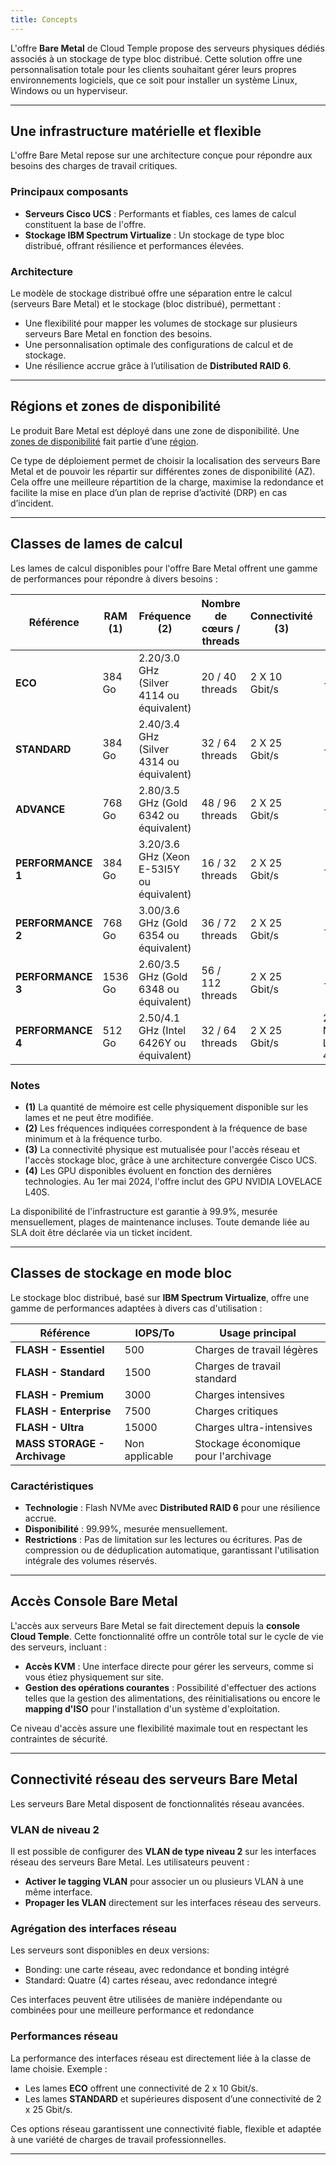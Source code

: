 ```yaml
---
title: Concepts
---
```



L'offre **Bare Metal** de Cloud Temple propose des serveurs physiques dédiés associés à un stockage de type bloc distribué.
Cette solution offre une personnalisation totale pour les clients souhaitant gérer leurs propres environnements logiciels, que ce soit pour installer un système Linux, Windows ou un hyperviseur.

---

## Une infrastructure matérielle et flexible

L'offre Bare Metal repose sur une architecture conçue pour répondre aux besoins des charges de travail critiques.

### Principaux composants

- **Serveurs Cisco UCS** : Performants et fiables, ces lames de calcul constituent la base de l'offre.
- **Stockage IBM Spectrum Virtualize** : Un stockage de type bloc distribué, offrant résilience et performances élevées.

### Architecture

Le modèle de stockage distribué offre une séparation entre le calcul (serveurs Bare Metal) et le stockage (bloc distribué), permettant :

- Une flexibilité pour mapper les volumes de stockage sur plusieurs serveurs Bare Metal en fonction des besoins.
- Une personnalisation optimale des configurations de calcul et de stockage.
- Une résilience accrue grâce à l’utilisation de **Distributed RAID 6**.

---

## Régions et zones de disponibilité

Le produit Bare Metal est déployé dans une zone de disponibilité.
Une [zones de disponibilité](../additional_content/concepts_az.md) fait partie d’une [région](../additional_content/concepts_regional.md).

Ce type de déploiement permet de choisir la localisation des serveurs Bare Metal et de pouvoir les répartir sur différentes zones de disponibilité (AZ).
Cela offre une meilleure répartition de la charge, maximise la redondance et facilite la mise en place d’un plan de reprise d’activité (DRP) en cas d’incident.

---

## Classes de lames de calcul

Les lames de calcul disponibles pour l'offre Bare Metal offrent une gamme de performances pour répondre à divers besoins :

| Référence             | RAM  **(1)** | Fréquence **(2)**                         | Nombre de cœurs / threads | Connectivité **(3)** | GPU **(4)**          |
|-----------------------|--------------|-------------------------------------------|---------------------------|----------------------|----------------------|
| **ECO**              | 384 Go       | 2.20/3.0 GHz (Silver 4114 ou équivalent)  | 20 / 40 threads           | 2 X 10 Gbit/s        | -                    |
| **STANDARD**         | 384 Go       | 2.40/3.4 GHz (Silver 4314 ou équivalent)  | 32 / 64 threads           | 2 X 25 Gbit/s        | -                    |
| **ADVANCE**          | 768 Go       | 2.80/3.5 GHz (Gold 6342 ou équivalent)    | 48 / 96 threads           | 2 X 25 Gbit/s        | -                    |
| **PERFORMANCE 1**    | 384 Go       | 3.20/3.6 GHz (Xeon E-53I5Y ou équivalent) | 16 / 32 threads           | 2 X 25 Gbit/s        | -                    |
| **PERFORMANCE 2**    | 768 Go       | 3.00/3.6 GHz (Gold 6354 ou équivalent)    | 36 / 72 threads           | 2 X 25 Gbit/s        | -                    |
| **PERFORMANCE 3**    | 1536 Go      | 2.60/3.5 GHz (Gold 6348 ou équivalent)    | 56 / 112 threads          | 2 X 25 Gbit/s        | -                    |
| **PERFORMANCE 4**    | 512 Go       | 2.50/4.1 GHz (Intel 6426Y ou équivalent)  | 32 / 64 threads           | 2 X 25 Gbit/s        | 2 x NVIDIA L40S 48Go |

### Notes

- **(1)** La quantité de mémoire est celle physiquement disponible sur les lames et ne peut être modifiée.
- **(2)** Les fréquences indiquées correspondent à la fréquence de base minimum et à la fréquence turbo.
- **(3)** La connectivité physique est mutualisée pour l'accès réseau et l'accès stockage bloc, grâce à une architecture convergée Cisco UCS.
- **(4)** Les GPU disponibles évoluent en fonction des dernières technologies. Au 1er mai 2024, l'offre inclut des GPU NVIDIA LOVELACE L40S.

La disponibilité de l'infrastructure est garantie à 99.9%, mesurée mensuellement, plages de maintenance incluses. Toute demande liée au SLA doit être déclarée via un ticket incident.

---

## Classes de stockage en mode bloc

Le stockage bloc distribué, basé sur **IBM Spectrum Virtualize**, offre une gamme de performances adaptées à divers cas d'utilisation :

| Référence                         | IOPS/To                 | Usage principal                        |
|-----------------------------------|-------------------------|----------------------------------------|
| **FLASH - Essentiel**             | 500                     | Charges de travail légères             |
| **FLASH - Standard**              | 1500                    | Charges de travail standard            |
| **FLASH - Premium**               | 3000                    | Charges intensives                     |
| **FLASH - Enterprise**            | 7500                    | Charges critiques                      |
| **FLASH - Ultra**                 | 15000                   | Charges ultra-intensives               |
| **MASS STORAGE - Archivage**      | Non applicable          | Stockage économique pour l'archivage   |

### Caractéristiques

- **Technologie** : Flash NVMe avec **Distributed RAID 6** pour une résilience accrue.
- **Disponibilité** : 99.99%, mesurée mensuellement.
- **Restrictions** : Pas de limitation sur les lectures ou écritures. Pas de compression ou de déduplication automatique, garantissant l'utilisation intégrale des volumes réservés.

---

## Accès Console Bare Metal

L'accès aux serveurs Bare Metal se fait directement depuis la **console Cloud Temple**. Cette fonctionnalité offre un contrôle total sur le cycle de vie des serveurs, incluant :

- **Accès KVM** : Une interface directe pour gérer les serveurs, comme si vous étiez physiquement sur site.
- **Gestion des opérations courantes** : Possibilité d'effectuer des actions telles que la gestion des alimentations, des réinitialisations ou encore le **mapping d'ISO** pour l'installation d'un système d'exploitation.

Ce niveau d'accès assure une flexibilité maximale tout en respectant les contraintes de sécurité.

---

## Connectivité réseau des serveurs Bare Metal

Les serveurs Bare Metal disposent de fonctionnalités réseau avancées.

### VLAN de niveau 2

Il est possible de configurer des **VLAN de type niveau 2** sur les interfaces réseau des serveurs Bare Metal.
Les utilisateurs peuvent :

- **Activer le tagging VLAN** pour associer un ou plusieurs VLAN à une même interface.
- **Propager les VLAN** directement sur les interfaces réseau des serveurs.

### Agrégation des interfaces réseau

Les serveurs sont disponibles en deux versions:

- Bonding: une carte réseau, avec redondance et bonding intégré
- Standard: Quatre (4) cartes réseau, avec redondance integré

Ces interfaces peuvent être utilisées de manière indépendante ou combinées pour une meilleure performance et redondance

### Performances réseau

La performance des interfaces réseau est directement liée à la classe de lame choisie. Exemple :

- Les lames **ECO** offrent une connectivité de 2 x 10 Gbit/s.
- Les lames **STANDARD** et supérieures disposent d’une connectivité de 2 x 25 Gbit/s.

Ces options réseau garantissent une connectivité fiable, flexible et adaptée à une variété de charges de travail professionnelles.

---